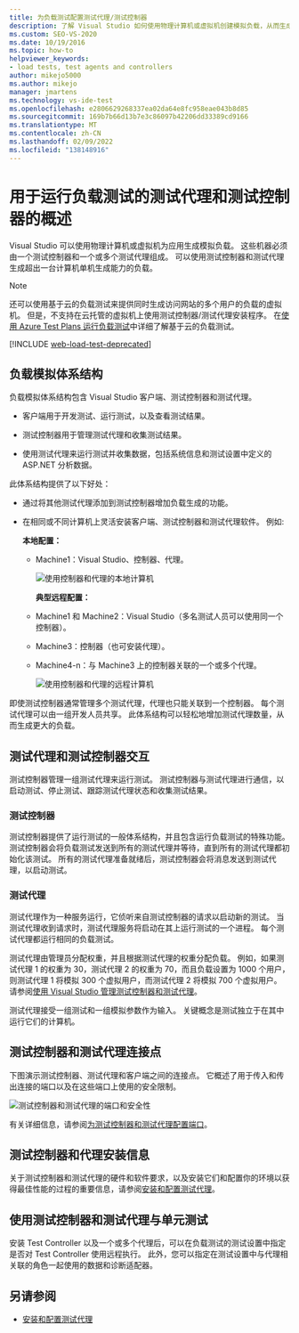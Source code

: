 ```yaml
---
title: 为负载测试配置测试代理/测试控制器
description: 了解 Visual Studio 如何使用物理计算机或虚拟机创建模拟负载，从而生成超出一台计算机单机生成能力的负载。
ms.custom: SEO-VS-2020
ms.date: 10/19/2016
ms.topic: how-to
helpviewer_keywords:
- load tests, test agents and controllers
author: mikejo5000
ms.author: mikejo
manager: jmartens
ms.technology: vs-ide-test
ms.openlocfilehash: e2806629268337ea02da64e8fc958eae043b8d85
ms.sourcegitcommit: 169b7b66d13b7e3c86097b42206dd33389cd9166
ms.translationtype: MT
ms.contentlocale: zh-CN
ms.lasthandoff: 02/09/2022
ms.locfileid: "138148916"
---
```

# <a name="overview-of-test-agents-and-test-controllers-for-running-load-tests"></a>用于运行负载测试的测试代理和测试控制器的概述

Visual Studio 可以使用物理计算机或虚拟机为应用生成模拟负载。 这些机器必须由一个测试控制器和一个或多个测试代理组成。 可以使用测试控制器和测试代理生成超出一台计算机单机生成能力的负载。

> [!NOTE]
> 还可以使用基于云的负载测试来提供同时生成访问网站的多个用户的负载的虚拟机。 但是，不支持在云托管的虚拟机上使用测试控制器/测试代理安装程序。 在[使用 Azure Test Plans 运行负载测试](/azure/load-testing/quickstart-create-and-run-load-test)中详细了解基于云的负载测试。

[!INCLUDE [web-load-test-deprecated](includes/web-load-test-deprecated.md)]

## <a name="load-simulation-architecture"></a>负载模拟体系结构

负载模拟体系结构包含 Visual Studio 客户端、测试控制器和测试代理。

- 客户端用于开发测试、运行测试，以及查看测试结果。

- 测试控制器用于管理测试代理和收集测试结果。

- 使用测试代理来运行测试并收集数据，包括系统信息和测试设置中定义的 ASP.NET 分析数据。

此体系结构提供了以下好处：

- 通过将其他测试代理添加到测试控制器增加负载生成的功能。

- 在相同或不同计算机上灵活安装客户端、测试控制器和测试代理软件。 例如:

   **本地配置：**

  - Machine1：Visual Studio、控制器、代理。

    ![使用控制器和代理的本地计算机](./media/load-test-configa.png)

    **典型远程配置：**

  - Machine1 和 Machine2：Visual Studio（多名测试人员可以使用同一个控制器）。

  - Machine3：控制器（也可安装代理）。

  - Machine4-n：与 Machine3 上的控制器关联的一个或多个代理。

    ![使用控制器和代理的远程计算机](./media/load-test-configb.png)

即使测试控制器通常管理多个测试代理，代理也只能关联到一个控制器。 每个测试代理可以由一组开发人员共享。 此体系结构可以轻松地增加测试代理数量，从而生成更大的负载。

## <a name="test-agent-and-test-controller-interaction"></a>测试代理和测试控制器交互

测试控制器管理一组测试代理来运行测试。 测试控制器与测试代理进行通信，以启动测试、停止测试、跟踪测试代理状态和收集测试结果。

### <a name="test-controller"></a>测试控制器

测试控制器提供了运行测试的一般体系结构，并且包含运行负载测试的特殊功能。 测试控制器会将负载测试发送到所有的测试代理并等待，直到所有的测试代理都初始化该测试。 所有的测试代理准备就绪后，测试控制器会将消息发送到测试代理，以启动测试。

### <a name="test-agent"></a>测试代理

测试代理作为一种服务运行，它侦听来自测试控制器的请求以启动新的测试。 当测试代理收到请求时，测试代理服务将启动在其上运行测试的一个进程。 每个测试代理都运行相同的负载测试。

测试代理由管理员分配权重，并且根据测试代理的权重分配负载。 例如，如果测试代理 1 的权重为 30，测试代理 2 的权重为 70，而且负载设置为 1000 个用户，则测试代理 1 将模拟 300 个虚拟用户，而测试代理 2 将模拟 700 个虚拟用户。 请参阅[使用 Visual Studio 管理测试控制器和测试代理](../test/manage-test-controllers-and-test-agents.md)。

测试代理接受一组测试和一组模拟参数作为输入。 关键概念是测试独立于在其中运行它们的计算机。

## <a name="test-controller-and-test-agent-connection-points"></a>测试控制器和测试代理连接点

下图演示测试控制器、测试代理和客户端之间的连接点。 它概述了用于传入和传出连接的端口以及在这些端口上使用的安全限制。

![测试控制器和测试代理的端口和安全性](./media/test-controller-agent-firewall.png)

有关详细信息，请参阅[为测试控制器和测试代理配置端口](../test/configure-ports-for-test-controllers-and-test-agents.md)。

## <a name="test-controller-and-agent-installation-information"></a>测试控制器和代理安装信息

关于测试控制器和测试代理的硬件和软件要求，以及安装它们和配置你的环境以获得最佳性能的过程的重要信息，请参阅[安装和配置测试代理](../test/lab-management/install-configure-test-agents.md)。

## <a name="use-the-test-controller-and-test-agent-with-unit-tests"></a>使用测试控制器和测试代理与单元测试

安装 Test Controller 以及一个或多个代理后，可以在负载测试的测试设置中指定是否对 Test Controller 使用远程执行。 此外，您可以指定在测试设置中与代理相关联的角色一起使用的数据和诊断适配器。

## <a name="see-also"></a>另请参阅

- [安装和配置测试代理](../test/lab-management/install-configure-test-agents.md)
